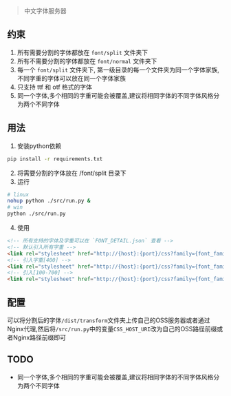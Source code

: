> 中文字体服务器

## 约束
1. 所有需要分割的字体都放在 `font/split` 文件夹下
2. 所有不需要分割的字体都放在 `font/normal` 文件夹下 
3. 每一个 `font/split` 文件夹下, 第一级目录的每一个文件夹为同一个字体家族, 不同字重的字体可以放在同一个字体家族
4. 只支持 ttf 和 otf 格式的字体
5. 同一个字体,多个相同的字重可能会被覆盖,建议将相同字体的不同字体风格分为两个不同字体

## 用法

1. 安装python依赖
```bash
pip install -r requirements.txt
```

2. 将需要分割的字体放在 /font/split 目录下
3. 运行
```bash
# linux
nohup python ./src/run.py &
# win
python ./src/run.py 
```
4. 使用
```html
<!-- 所有支持的字体及字重可以在 `FONT_DETAIL.json` 查看 -->
<!-- 默认引入所有字重 -->
<link rel="stylesheet" href="http://{host}:{port}/css?family={font_family}"/>
<!-- 引入字重[400] -->
<link rel="stylesheet" href="http://{host}:{port}/css?family={font_family}:wght@400"/>
<!-- 引入[100-700] -->
<link rel="stylesheet" href="http://{host}:{port}/css?family={font_family}:wght@100..700"/>
```

## 配置
可以将分割后的字体`/dist/transform`文件夹上传自己的OSS服务器或者通过Nginx代理,然后将`/src/run.py`中的变量`CSS_HOST_URI`改为自己的OSS路径前缀或者Nginx路径前缀即可


## TODO
- 同一个字体,多个相同的字重可能会被覆盖,建议将相同字体的不同字体风格分为两个不同字体
